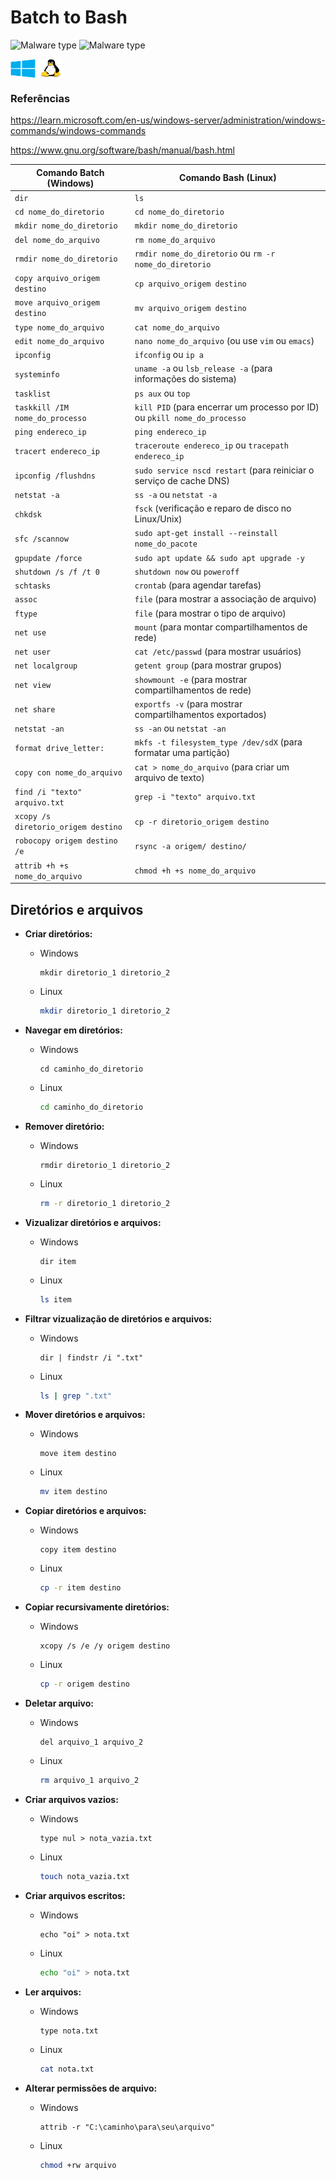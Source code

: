 # Batch to Bash
![Malware type](https://img.shields.io/badge/batch-windows-cyan)
![Malware type](https://img.shields.io/badge/bash-linux-black)

<div style="display: inline_block">
  <img align="center" alt="Linux" height="30" width="40" src="https://raw.githubusercontent.com/devicons/devicon/master/icons/windows8/windows8-original.svg">
  <img align="center" alt="Linux" height="30" width="40" src="https://raw.githubusercontent.com/devicons/devicon/master/icons/linux/linux-original.svg">
</div>

### Referências 
https://learn.microsoft.com/en-us/windows-server/administration/windows-commands/windows-commands

https://www.gnu.org/software/bash/manual/bash.html


| **Comando Batch (Windows)**            | **Comando Bash (Linux)**               |
|--------------------------------------|--------------------------------------------|
| `dir`                                | `ls`                                       |
| `cd nome_do_diretorio`               | `cd nome_do_diretorio`                     |
| `mkdir nome_do_diretorio`            | `mkdir nome_do_diretorio`                  |
| `del nome_do_arquivo`                | `rm nome_do_arquivo`                       |
| `rmdir nome_do_diretorio`            | `rmdir nome_do_diretorio` ou `rm -r nome_do_diretorio` |
| `copy arquivo_origem destino`        | `cp arquivo_origem destino`                |
| `move arquivo_origem destino`        | `mv arquivo_origem destino`                |
| `type nome_do_arquivo`               | `cat nome_do_arquivo`                      |
| `edit nome_do_arquivo`               | `nano nome_do_arquivo` (ou use `vim` ou `emacs`) |
| `ipconfig`                           | `ifconfig` ou `ip a`                      |
| `systeminfo`                         | `uname -a` ou `lsb_release -a` (para informações do sistema) |
| `tasklist`                           | `ps aux` ou `top`                         |
| `taskkill /IM nome_do_processo`      | `kill PID` (para encerrar um processo por ID) ou `pkill nome_do_processo` |
| `ping endereco_ip`                   | `ping endereco_ip`                        |
| `tracert endereco_ip`                | `traceroute endereco_ip` ou `tracepath endereco_ip` |
| `ipconfig /flushdns`                 | `sudo service nscd restart` (para reiniciar o serviço de cache DNS) |
| `netstat -a`                         | `ss -a` ou `netstat -a`                    |
| `chkdsk`                             | `fsck` (verificação e reparo de disco no Linux/Unix) |
| `sfc /scannow`                       | `sudo apt-get install --reinstall nome_do_pacote` |
| `gpupdate /force`                    | `sudo apt update && sudo apt upgrade -y`  |
| `shutdown /s /f /t 0`                | `shutdown now` ou `poweroff`              |
| `schtasks`                           | `crontab` (para agendar tarefas)          |
| `assoc`                              | `file` (para mostrar a associação de arquivo) |
| `ftype`                              | `file` (para mostrar o tipo de arquivo)    |
| `net use`                            | `mount` (para montar compartilhamentos de rede) |
| `net user`                           | `cat /etc/passwd` (para mostrar usuários)  |
| `net localgroup`                     | `getent group` (para mostrar grupos)       |
| `net view`                           | `showmount -e` (para mostrar compartilhamentos de rede) |
| `net share`                          | `exportfs -v` (para mostrar compartilhamentos exportados) |
| `netstat -an`                        | `ss -an` ou `netstat -an`                  |
| `format drive_letter:`               | `mkfs -t filesystem_type /dev/sdX` (para formatar uma partição) |
| `copy con nome_do_arquivo`           | `cat > nome_do_arquivo` (para criar um arquivo de texto) |
| `find /i "texto" arquivo.txt`        | `grep -i "texto" arquivo.txt`              |
| `xcopy /s diretorio_origem destino`  | `cp -r diretorio_origem destino`           |
| `robocopy origem destino /e`         | `rsync -a origem/ destino/`               |
| `attrib +h +s nome_do_arquivo`       | `chmod +h +s nome_do_arquivo`             |

## Diretórios e arquivos

- **Criar diretórios:**
  - Windows
    ```batch
    mkdir diretorio_1 diretorio_2
    ```
  - Linux
    ```bash
    mkdir diretorio_1 diretorio_2
    ```
- **Navegar em diretórios:**
  - Windows
    ```batch
    cd caminho_do_diretorio
    ```
  - Linux
    ```bash
    cd caminho_do_diretorio
    ```
- **Remover diretório:** 
  - Windows
    ```batch
    rmdir diretorio_1 diretorio_2
    ```
  - Linux
    ```bash
    rm -r diretorio_1 diretorio_2
    ```

- **Vizualizar diretórios e arquivos:** 
  - Windows
    ```batch
    dir item
    ```
  - Linux
    ```bash
    ls item
    ```

- **Filtrar vizualização de diretórios e arquivos:** 
  - Windows
    ```batch
    dir | findstr /i ".txt"
    ```
  - Linux
    ```bash
    ls | grep ".txt"
    ```

- **Mover diretórios e arquivos:** 
  - Windows
    ```batch
    move item destino
    ```
  - Linux
    ```bash
    mv item destino
    ```

- **Copiar diretórios e arquivos:** 
  - Windows
    ```batch
    copy item destino
    ```
  - Linux
    ```bash
    cp -r item destino
    ```
- **Copiar recursivamente diretórios:** 
  - Windows
    ```batch
    xcopy /s /e /y origem destino
    ```
  - Linux
    ```bash
    cp -r origem destino
    ```
- **Deletar arquivo:** 
  - Windows
    ```batch
    del arquivo_1 arquivo_2
    ```
  - Linux
    ```bash
    rm arquivo_1 arquivo_2
    ```
- **Criar arquivos vazios:** 
  - Windows
    ```batch
    type nul > nota_vazia.txt
    ```
  - Linux
    ```bash
    touch nota_vazia.txt
    ```
- **Criar arquivos escritos:** 
  - Windows
    ```batch
    echo "oi" > nota.txt
    ```
  - Linux
    ```bash
    echo "oi" > nota.txt
    ```
- **Ler arquivos:** 
  - Windows
    ```batch
    type nota.txt
    ```
  - Linux
    ```bash
    cat nota.txt
    ```
- **Alterar permissões de arquivo:**
  - Windows
    ```batch
    attrib -r "C:\caminho\para\seu\arquivo"
    ```
  - Linux
    ```bash
    chmod +rw arquivo
    ```

